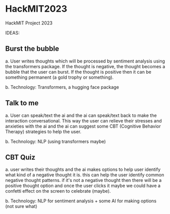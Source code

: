 # HackMIT2023
HackMIT Project 2023

IDEAS:

## Burst the bubble
a. User writes thoughts which will be processed by sentiment analysis using the transformers package. If the thought is negative, the thought becomes a bubble that the user can burst. If the thought is positive then it can be something permanent (a gold trophy or something). 

b. Technology: Transformers, a hugging face package 

## Talk to me
a. User can speak/text the ai and the ai can speak/text back to make the interaction conversational. This way the user can relieve their stresses and anxieties with the ai and the ai can suggest some CBT (Cognitive Behavior Therapy) strategies to help the user.

b. Technology: NLP (using transformers maybe)

## CBT Quiz
a. user writes their thoughts and the ai makes options to help user identify what kind of a negative thought it is. this can help the user identify common negative thought patterns. if it's not a negative thought then there will be a positive thought option and once the user clicks it maybe we could have a confetti effect on the screen to celebrate (maybe).

b. Technology: NLP for sentiment analysis + some AI for making options (not sure what)



